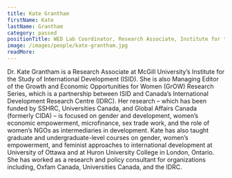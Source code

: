 ```yaml
---
title: Kate Grantham
firstName: Kate
lastName: Grantham
category: passed
positionTitle: WED Lab Coordinator, Research Associate, Institute for the Study of International Development
image: /images/people/kate-grantham.jpg
readMore: 
---
```


<p>Dr. Kate Grantham is a Research Associate at McGill University’s Institute for the Study of International Development (ISID). She is also Managing Editor of the Growth and Economic Opportunities for Women (GrOW) Research Series, which is a partnership between ISID and Canada’s International Development Research Centre (IDRC). Her research – which has been funded by SSHRC, Universities Canada, and Global Affairs Canada (formerly CIDA) – is focused on gender and development, women’s economic empowerment, microfinance, sex trade work, and the role of women’s NGOs as intermediaries in development. Kate has also taught graduate and undergraduate-level courses on gender, women’s empowerment, and feminist approaches to international development at University of Ottawa and at Huron University College in London, Ontario. She has worked as a research and policy consultant for organizations including, Oxfam Canada, Universities Canada, and the IDRC.</p>
